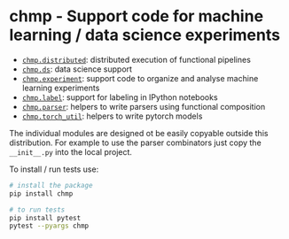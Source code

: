 # chmp - Support code for machine learning / data science experiments

- [`chmp.distributed`](docs/distributed.md): distributed execution of
  functional pipelines
- [`chmp.ds`](docs/ds.md): data science support
- [`chmp.experiment`](docs/experiment.md): support code to organize and analyse
  machine learning experiments
- [`chmp.label`](docs/label.md): support for labeling in IPython notebooks
- [`chmp.parser`](docs/parser.md): helpers to write parsers using functional
  composition
- [`chmp.torch_util`](docs/torch_utils.md): helpers to write pytorch models

The individual modules are designed ot be easily copyable outside this
distribution. For example to use the parser combinators just copy the
`__init__.py` into the local project.


To install / run tests use:

```bash
# install the package
pip install chmp

# to run tests
pip install pytest
pytest --pyargs chmp
```
